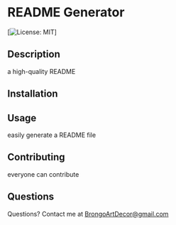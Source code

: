 #  README Generator
  [![License: MIT](https://img.shields.io/badge/License-MIT-yellow.svg)]
  
  ## Description
   a high-quality README
  
  ## Installation
  
  
  ## Usage 
  easily generate a README file 
  

  ## Contributing

  everyone can contribute 
  
  ## Questions
  
  Questions? Contact me at [BrongoArtDecor@gmail.com](mailto:BrongoArtDecor@gmail.com)
  
  